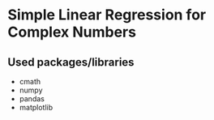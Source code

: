 # Simple Linear Regression for Complex Numbers

## Used packages/libraries
- cmath
- numpy
- pandas
- matplotlib
